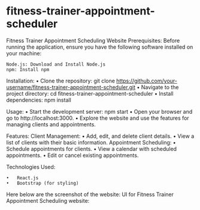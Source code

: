 # fitness-trainer-appointment-scheduler
Fitness Trainer Appointment Scheduling Website
Prerequisites:
Before running the application, ensure you have the following software installed on your machine:

    Node.js: Download and Install Node.js
    npm: Install npm

Installation:
    •	Clone the repository:
            git clone https://github.com/your-username/fitness-trainer-appointment-scheduler.git
    •	Navigate to the project directory:
            cd fitness-trainer-appointment-scheduler
    •	Install dependencies:
            npm install

Usage:
    •	Start the development server:
            npm start
    •	Open your browser and go to http://localhost:3000.
    •	Explore the website and use the features for managing clients and appointments.

Features:
    Client Management:
        •	Add, edit, and delete client details.
        •	View a list of clients with their basic information.
        Appointment Scheduling:
        •	Schedule appointments for clients.
        •	View a calendar with scheduled appointments.
        •	Edit or cancel existing appointments.

Technologies Used:

    •	React.js
    •	Bootstrap (for styling)

Here below are the screenshot of the website:
UI for Fitness Trainer Appointment Scheduling website: 

